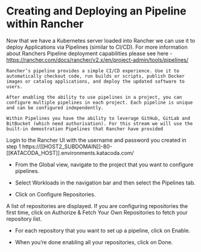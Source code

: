 # Creating and Deploying an Pipeline within Rancher

Now that we have a Kubernetes server loaded into Rancher we can use it to deploy Applications via Pipelines (similar to CI/CD).  For more information about Ranchers Pipeline deployment capabilities please see here - https://rancher.com/docs/rancher/v2.x/en/project-admin/tools/pipelines/
```
Rancher’s pipeline provides a simple CI/CD experience. Use it to automatically checkout code, run builds or scripts, publish Docker images or catalog applications, and deploy the updated software to users.

After enabling the ability to use pipelines in a project, you can configure multiple pipelines in each project. Each pipeline is unique and can be configured independently.

Within Pipelines you have the ability to leverage GitHub, GitLab and BitBucket (which need authorisation). For this stream we will use the built-in demostration Pipelines that Rancher have provided

```

Login to the Rancher UI with the username and password you created in step 1 
https://[[HOST2_SUBDOMAIN]]-80-[[KATACODA_HOST]].environments.katacoda.com/

- From the Global view, navigate to the project that you want to configure pipelines.

- Select Workloads in the navigation bar and then select the Pipelines tab.

- Click on Configure Repositories.

A list of repositories are displayed. If you are configuring repositories the first time, click on Authorize & Fetch Your Own Repositories to fetch your repository list.

- For each repository that you want to set up a pipeline, click on Enable.

- When you’re done enabling all your repositories, click on Done.